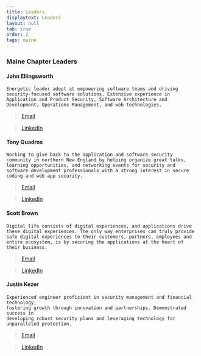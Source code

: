 ```yaml
---
title: Leaders
displaytext: Leaders
layout: null
tab: true
order: 2
tags: maine
---
```



### Maine Chapter Leaders

#### John Ellingsworth

```
Energetic leader adept at empowering software teams and driving security-focused software solutions. Extensive experience in Application and Product Security, Software Architecture and Development, Operations Management, and web technologies.
```

> [Email](mailto:john.ellingsworth@owasp.org) 

> [LinkedIn](https://www.linkedin.com/in/johnellingsworth/)

#### Tony Quadros

```
Working to give back to the application and software security community in northern New England by helping organize great talks, learning opportunities, and networking events for security and software development professionals with a strong interest in secure coding and web app security.
```

> [Email](mailto:tony.quadros@owasp.org)

> [LinkedIn](https://www.linkedin.com/in/appseclumberjack/)

#### Scott Brown

```
Digital life consists of digital experiences, and applications drive these digital experiences. The only way enterprises can truly provide safe digital experiences to their customers, partners, employees and entire ecosystem, is by securing the applications at the heart of their business.
```

> [Email](mailto:scott.brown@owasp.org)

> [LinkedIn](https://www.linkedin.com/in/brown-scott/)

#### Justin Kezer

```
Experienced engineer proficient in security management and financial technology,
fostering growth through innovation and partnerships. Demonstrated success in
developing robust security plans and leveraging technology for unparalleled protection.
```

> [Email](mailto:justin.kezer@owasp.org)

> [LinkedIn](https://www.linkedin.com/in/justinkezer/)



